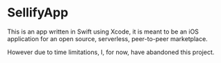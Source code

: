# SellifyApp

This is an app written in Swift using Xcode, it is meant to be an iOS application for an open source, serverless, peer-to-peer marketplace.

However due to time limitations, I, for now, have abandoned this project.

